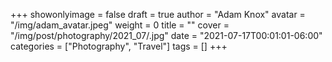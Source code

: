 +++
showonlyimage = false
draft = true
author = "Adam Knox"
avatar = "/img/adam_avatar.jpeg"
weight = 0
title = ""
cover = "/img/post/photography/2021_07/.jpg"
date = "2021-07-17T00:01:01-06:00"
categories = ["Photography", "Travel"]
tags = []
+++
<!--more-->

